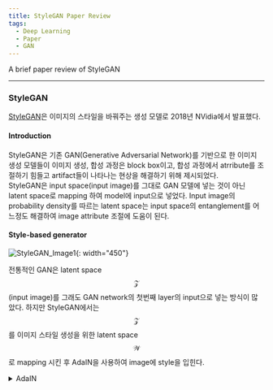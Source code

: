 ```yaml
---
title: StyleGAN Paper Review
tags:
  - Deep Learning
  - Paper
  - GAN
---
```

A brief paper review of StyleGAN <br>
<!--more-->

---
### StyleGAN
[StyleGAN](https://github.com/NVlabs/stylegan)은 이미지의 스타일을 바꿔주는 생성 모델로 2018년 NVidia에서 발표했다. <br>

#### Introduction

StyleGAN은 기존 GAN(Generative Adversarial Network)를 기반으로 한 이미지 생성 모델들이 이미지 생성, 합성 과정은 block box이고, 합성 과정에서 atrribute를 조절하기 힘들고 artifact들이 나타나는 현상을 해결하기 위해 제시되었다. <br> StyleGAN은 input space(input image)를 그대로 GAN 모델에 넣는 것이 아닌 latent space로 mapping 하여 model에 input으로 넣었다. Input image의 probability density를 따르는 latent space는 input space의 entanglement를 어느정도 해결하여 image attribute 조절에 도움이 된다.<br>

#### Style-based generator

![StyleGAN_Image1](https://user-images.githubusercontent.com/48177363/143530735-8c468fc7-6c96-4547-b94e-fbfd5f9497c1.jpg){: width="450"} <br>

전통적인 GAN은 latent space $$\mathcal{Z}$$(input image)를 그래도 GAN network의 첫번째 layer의 input으로 넣는 방식이 많았다. 하지만 StyleGAN에서는 $$\mathcal{Z}$$를 이미지 스타일 생성을 위한 latent space $$\mathcal{W}$$로 mapping 시킨 후 AdaIN을 사용하여 image에 style을 입힌다. 
<details>
  <summary>
    AdaIN
  </summary>  
  AdaIN은 Content의 평균, 분산을 통해 스타일을 일치시키는 방식이다. 보통 style transfar는 이미지 등의 probability distribution를 일치시킴으로서 일어난다.<br>
  <ul>
    <li>Batch Normalization </li>
  Batch Normalization은 feature map을 channel 별로 mean과 std를 정규화시키는 방식이다. Network에 input이 minibatch 단위로 들어갈 때, batch의 각 channel을 같이 normalization 시킨다. <br>
    <ul>
      <li> $$BN(x) = \gamma (\frac{x - \mu (x)}{\sigma (x)}) + \beta $$ ($$ \gamma, \beta $$는 parameter 다)</li><br>
      <li> $$\mu_{c}(x) = \frac{1}{NHW}\sum^{N}_{1}\sum^{H}_{1}\sum^{W}_{1}x_{nchw} $$</li><br>
      <li> $$\sigma_{c}(x) = \sqrt{\frac{1}{NHW}\sum^{N}_{1}\sum^{H}_{1}\sum^{W}_{1}(x_{nchw}-\mu_{c}(x))^{2}+\epsilon} $$ </li><br>
    </ul>
  <li>Instance Normalization</li>
  Batch Normalization이 같은 위치의 channel이면 batch 단위로 normalization을 진행했던 것과 다르게 IN은 각 sample 마다 channel 별로 normalization을 진행한다. <br>
    \begin{align}
    <ul>
      <li>IN(x) = \gamma (\frac{x - \mu (x)}{\sigma (x)}) + \beta$$ (\gamma, \beta는 parameter 다)</li> \\
      <li>\mu_{nc}(x) = \frac{1}{HW}\sum^{H}_{1}\sum^{W}_{1}x_{nchw}</li> \\
      <li>\sigma_{nc}(x) = \sqrt{\frac{1}{HW}\sum^{H}_{1}\sum^{W}_{1}(x_{nchw}-\mu_{nc}(x))^{2}+\epsilon}<br></li> \\
    </ul>
    \end{align}
</details>

